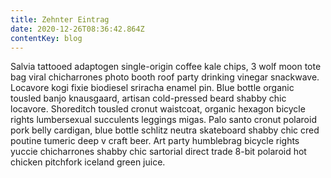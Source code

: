 ```yaml
---
title: Zehnter Eintrag
date: 2020-12-26T08:36:42.864Z
contentKey: blog
---
```


<!--StartFragment-->

Salvia tattooed adaptogen single-origin coffee kale chips, 3 wolf moon tote bag viral chicharrones photo booth roof party drinking vinegar snackwave. Locavore kogi fixie biodiesel sriracha enamel pin. Blue bottle organic tousled banjo knausgaard, artisan cold-pressed beard shabby chic locavore. Shoreditch tousled cronut waistcoat, organic hexagon bicycle rights lumbersexual succulents leggings migas. Palo santo cronut polaroid pork belly cardigan, blue bottle schlitz neutra skateboard shabby chic cred poutine tumeric deep v craft beer. Art party humblebrag bicycle rights yuccie chicharrones shabby chic sartorial direct trade 8-bit polaroid hot chicken pitchfork iceland green juice.

<!--EndFragment-->
